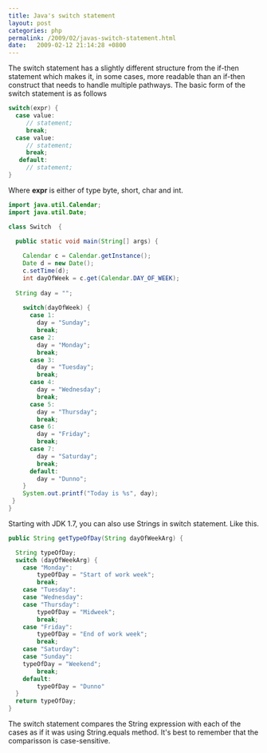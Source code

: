 ```yaml
---
title: Java's switch statement
layout: post
categories: php
permalink: /2009/02/javas-switch-statement.html
date:   2009-02-12 21:14:28 +0800
---
```


The switch statement has a slightly different structure from the if-then statement which makes it, in some cases, more readable than an if-then construct that needs to handle multiple pathways. The basic form of the switch statement is as follows

```java
switch(expr) {
  case value:
     // statement;
     break;
  case value:
     // statement;
     break;
   default:
     // statement;
}
```

Where **expr** is either of type byte, short, char and int.   

```java
import java.util.Calendar;
import java.util.Date;

class Switch  {

  public static void main(String[] args) {
  
    Calendar c = Calendar.getInstance();
    Date d = new Date();
    c.setTime(d);
    int dayOfWeek = c.get(Calendar.DAY_OF_WEEK);
  
  String day = "";
    
    switch(dayOfWeek) {
      case 1:
        day = "Sunday";
        break; 
      case 2:
        day = "Monday";
        break;         
      case 3:
        day = "Tuesday";
        break; 
      case 4:
        day = "Wednesday";
        break; 
      case 5:
        day = "Thursday";
        break; 
      case 6:
        day = "Friday";
        break; 
      case 7:
        day = "Saturday";
        break;
      default:
        day = "Dunno";
    }
    System.out.printf("Today is %s", day);
 }
}
```

Starting with JDK 1.7,  you can also use Strings in switch statement. Like this.

```java
public String getTypeOfDay(String dayOfWeekArg) {

  String typeOfDay;
  switch (dayOfWeekArg) {
    case "Monday":
        typeOfDay = "Start of work week";
        break;
    case "Tuesday":
    case "Wednesday":
    case "Thursday":
        typeOfDay = "Midweek";
        break;
    case "Friday":
        typeOfDay = "End of work week";
        break;
    case "Saturday":
    case "Sunday":
    typeOfDay = "Weekend";
        break;
    default:
        typeOfDay = "Dunno"
  }
  return typeOfDay;
}
```

The switch statement compares the String expression with each of the cases as if it was using String.equals method. It's best to remember that the comparisson is case-sensitive.



